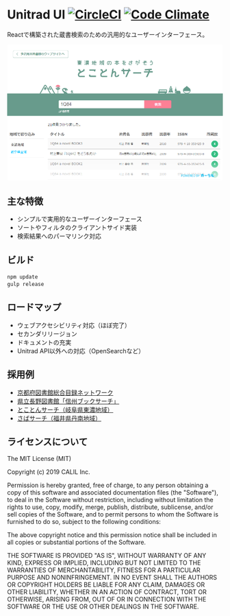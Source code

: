 # Unitrad UI [![CircleCI](https://circleci.com/gh/CALIL/unitrad-view.svg?style=svg&circle-token=d24be688449a3d6069f5614b642e7f16c4129a8a)](https://circleci.com/gh/CALIL/unitrad-view) [![Code Climate](https://codeclimate.com/repos/57dbd79e63c7b449d2002209/badges/0e1c7d8b4feeac816b58/gpa.svg)](https://codeclimate.com/repos/57dbd79e63c7b449d2002209/feed)

Reactで構築された蔵書検索のための汎用的なユーザーインターフェース。

![スクリーン](doc/images/screen.png)

## 主な特徴

- シンプルで実用的なユーザーインターフェース
- ソートやフィルタのクライアントサイド実装
- 検索結果へのパーマリンク対応

## ビルド

```bash
npm update
gulp release
```

## ロードマップ

- ウェブアクセシビリティ対応（ほぼ完了）
- セカンダリリージョン
- ドキュメントの充実
- Unitrad API以外への対応（OpenSearchなど）

## 採用例

- [京都府図書館総合目録ネットワーク](https://www.library.pref.kyoto.jp/cross/cross.html)
- [県立長野図書館「信州ブックサーチ」](https://www.library.pref.nagano.jp/licsxp-opac/shinshubooksearch.html)
- [とことんサーチ（岐阜県東濃地域）](https://tokoton.calil.jp/)
- [さばサーチ（福井県丹南地域）](https://sabae.calil.jp/)

## ライセンスについて

The MIT License (MIT)

Copyright (c) 2019 CALIL Inc.

Permission is hereby granted, free of charge, to any person obtaining a copy
of this software and associated documentation files (the "Software"), to deal
in the Software without restriction, including without limitation the rights
to use, copy, modify, merge, publish, distribute, sublicense, and/or sell
copies of the Software, and to permit persons to whom the Software is
furnished to do so, subject to the following conditions:

The above copyright notice and this permission notice shall be included in all
copies or substantial portions of the Software.

THE SOFTWARE IS PROVIDED "AS IS", WITHOUT WARRANTY OF ANY KIND, EXPRESS OR
IMPLIED, INCLUDING BUT NOT LIMITED TO THE WARRANTIES OF MERCHANTABILITY,
FITNESS FOR A PARTICULAR PURPOSE AND NONINFRINGEMENT. IN NO EVENT SHALL THE
AUTHORS OR COPYRIGHT HOLDERS BE LIABLE FOR ANY CLAIM, DAMAGES OR OTHER
LIABILITY, WHETHER IN AN ACTION OF CONTRACT, TORT OR OTHERWISE, ARISING FROM,
OUT OF OR IN CONNECTION WITH THE SOFTWARE OR THE USE OR OTHER DEALINGS IN THE
SOFTWARE.
